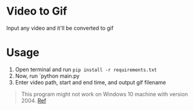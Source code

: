 # Video to Gif
Input any video and it'll be converted to gif

# Usage
1. Open terminal and run `pip install -r requirements.txt`
2. Now, run `python main.py
3. Enter video path, start and end time, and output gif filename

> This program might not work on Windows 10 machine with version 2004. [Ref](https://developercommunity.visualstudio.com/content/problem/1207405/fmod-after-an-update-to-windows-2004-is-causing-a.html)
